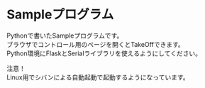 # Sampleプログラム
Pythonで書いたSampleプログラムです。  
ブラウザでコントロール用のページを開くとTakeOffできます。  
Python環境にFlaskとSerialライブラリを使えるようにしてください。

注意！  
Linux用でシバンによる自動起動で起動するようになっています。  
